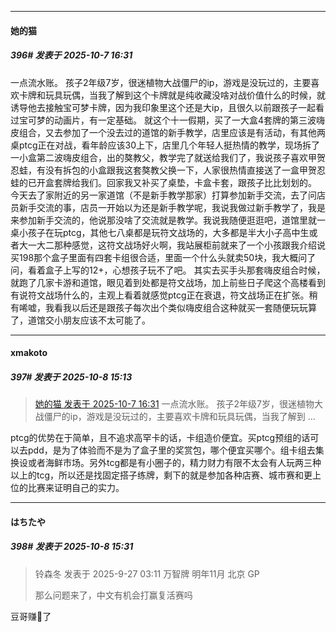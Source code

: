 ﻿
*****

####  她的猫  
##### 396#       发表于 2025-10-7 16:31

一点流水账。
孩子2年级7岁，很迷植物大战僵尸的ip，游戏是没玩过的，主要喜欢卡牌和玩具玩偶，当我了解到这个卡牌就是纯收藏没啥对战价值什么的时候，就诱导他去接触宝可梦卡牌，因为我印象里这个还是大ip，且很久以前跟孩子一起看过宝可梦的动画片，有一定基础。
就这个十一假期，买了一大盒4套牌的第三波嗨皮组合，又去参加了一个没去过的道馆的新手教学，店里应该是有活动，有其他两桌ptcg正在对战，看年龄应该30上下，店里几个年轻人挺热情的教学，现场拆了一小盒第二波嗨皮组合，出的獒教父，教学完了就送给我们了，我说孩子喜欢甲贺忍蛙，有没有拆包的小盒跟我这套獒教父换一下，人家很热情直接送了一盒甲贺忍蛙的已开盒套牌给我们。回家我又补买了桌垫，卡盒卡套，跟孩子比比划划的。
今天去了家附近的另一家道馆（不是新手教学那家）打算参加新手交流，去了问店员新手交流的事，店员一开始以为还是新手教学呢，我说我做过新手教学了，我是来参加新手交流的，他说那没啥了交流就是教学。我说我随便逛逛吧，道馆里就一桌小孩子在玩ptcg，其他七八桌都是玩符文战场的，大多都是半大小子高中生或者大一大二那种感觉，这符文战场好火啊，我站展柜前就来了一个小孩跟我介绍说买198那个盒子里面有四套卡组很合适，里面一个什么头就卖50块，我大概问了问，看着盒子上写的12+，心想孩子玩不了吧。
其实去买手头那套嗨皮组合时候，就跑了几家卡游和道馆，眼见着到处都是符文战场，加上前些日子爬这个高楼看到有说符文战场什么的，主观上看着就感觉ptcg正在衰退，符文战场正在扩张。稍有唏嘘，我看我以后还是跟孩子每次出个类似嗨皮组合这种就买一套随便玩玩算了，道馆交小朋友应该不太可能了。


*****

####  xmakoto  
##### 397#       发表于 2025-10-8 15:13

<blockquote><a href="httphttps://stage1st.com/2b/forum.php?mod=redirect&amp;goto=findpost&amp;pid=68536961&amp;ptid=2175566" target="_blank">她的猫 发表于 2025-10-7 16:31</a>
一点流水账。
孩子2年级7岁，很迷植物大战僵尸的ip，游戏是没玩过的，主要喜欢卡牌和玩具玩偶，当我了解到 ...</blockquote>
ptcg的优势在于简单，且不追求高罕卡的话，卡组造价便宜。买ptcg预组的话可以去pdd，是为了体验而不是为了盒子里的奖赏包，哪个便宜买哪个。组卡组去集换设或者海鲜市场。另外tcg都是有小圈子的，精力财力有限不太会有人玩两三种以上的tcg，所以还是找固定搭子练牌，剩下的就是参加各种店赛、城市赛和更上位的比赛来证明自己的实力。


*****

####  はちたや  
##### 398#       发表于 2025-10-8 15:31

<blockquote>铃森冬 发表于 2025-9-27 03:11
万智牌 明年11月 北京 GP

那么问题来了，中文有机会打赢复活赛吗</blockquote>
豆哥赚🐴了

